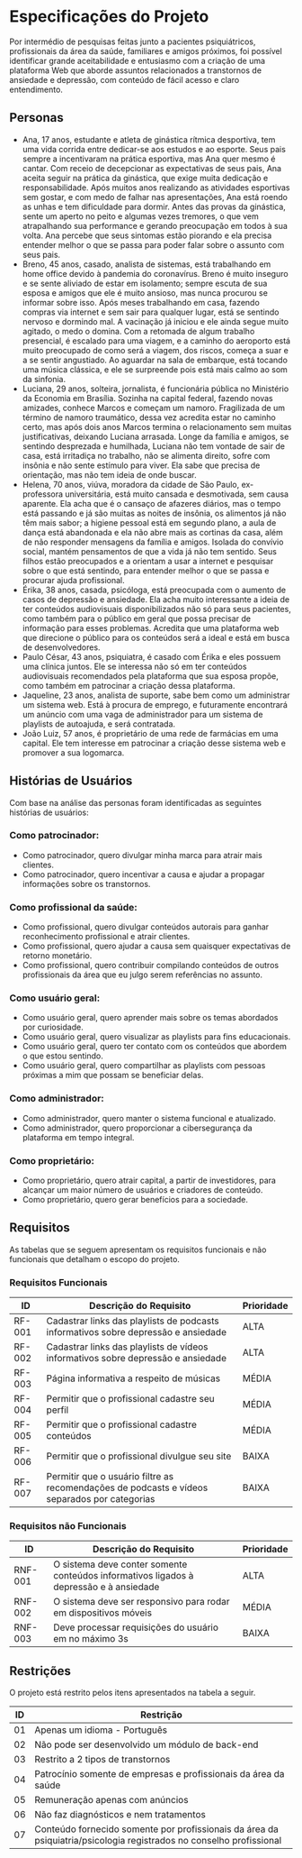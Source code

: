 # Especificações do Projeto

Por intermédio de pesquisas feitas junto a pacientes psiquiátricos, profissionais da área da saúde, familiares e amigos próximos, foi possível identificar grande aceitabilidade e entusiasmo com a criação de uma plataforma Web que aborde assuntos relacionados a transtornos de ansiedade e depressão, com conteúdo de fácil acesso e claro entendimento. 

## Personas
* Ana, 17 anos, estudante e atleta de ginástica rítmica desportiva, tem uma vida corrida entre dedicar-se aos estudos e ao esporte. Seus pais sempre a incentivaram na prática esportiva, mas Ana quer mesmo é cantar. Com receio de decepcionar as expectativas de seus pais, Ana aceita seguir na prática da ginástica, que exige muita dedicação e responsabilidade. Após muitos anos realizando as atividades esportivas sem gostar, e com medo de falhar nas apresentações, Ana está roendo as unhas e tem dificuldade para dormir. Antes das provas da ginástica, sente um aperto no peito e algumas vezes tremores, o que vem atrapalhando sua performance e gerando preocupação em todos à sua volta. Ana percebe que seus sintomas estão piorando e ela precisa entender melhor o que se passa para poder falar sobre o assunto com seus pais.
* Breno, 45 anos, casado, analista de sistemas, está trabalhando em home office devido à pandemia do coronavírus. Breno é muito inseguro e se sente aliviado de estar em isolamento; sempre escuta de sua esposa e amigos que ele é muito ansioso, mas nunca procurou se informar sobre isso. Após meses trabalhando em casa, fazendo compras via internet e sem sair para qualquer lugar, está se sentindo nervoso e dormindo mal. A vacinação já iniciou e ele ainda segue muito agitado, o medo o domina. Com a retomada de algum trabalho presencial, é escalado para uma viagem, e a caminho do aeroporto está muito preocupado de como será a viagem, dos riscos, começa a suar e a se sentir angustiado. Ao aguardar na sala de embarque, está tocando uma música clássica, e ele se surpreende pois está mais calmo ao som da sinfonia.
* Luciana, 29 anos, solteira, jornalista, é funcionária pública no Ministério da Economia em Brasília. Sozinha na capital federal, fazendo novas amizades, conhece Marcos e começam um namoro. Fragilizada de um término de namoro traumático, dessa vez acredita estar no caminho certo, mas após dois anos Marcos termina o relacionamento sem muitas justificativas, deixando Luciana arrasada. Longe da família e amigos, se sentindo desprezada e humilhada, Luciana não tem vontade de sair de casa, está irritadiça no trabalho, não se alimenta direito, sofre com insônia e não sente estímulo para viver. Ela sabe que precisa de orientação, mas não tem ideia de onde buscar.
* Helena, 70 anos, viúva, moradora da cidade de São Paulo, ex-professora universitária, está muito cansada e desmotivada, sem causa aparente. Ela acha que é o cansaço de afazeres diários, mas o tempo está passando e já são muitas as noites de insônia, os alimentos já não têm mais sabor; a higiene pessoal está em segundo plano, a aula de dança está abandonada e ela não abre mais as cortinas da casa, além de não responder mensagens da família e amigos. Isolada do convívio social, mantém pensamentos de que a vida já não tem sentido. Seus filhos estão preocupados e a orientam a usar a internet e pesquisar sobre o que está sentindo, para entender melhor o que se passa e procurar ajuda profissional.
* Érika, 38 anos, casada, psicóloga, está preocupada com o aumento de casos de depressão e ansiedade. Ela acha muito interessante a ideia de ter conteúdos audiovisuais disponibilizados não só para seus pacientes, como também para o público em geral que possa precisar de informação para esses problemas. Acredita que uma plataforma web que direcione o público para os conteúdos será a ideal e está em busca de desenvolvedores.
* Paulo César, 43 anos, psiquiatra, é casado com Érika e eles possuem uma clínica juntos. Ele se interessa não só em ter conteúdos audiovisuais recomendados pela plataforma que sua esposa propõe, como também em patrocinar a criação dessa plataforma.
* Jaqueline, 23 anos, analista de suporte, sabe bem como um administrar um sistema web. Está à procura de emprego, e futuramente encontrará um anúncio com uma vaga de administrador para um sistema de playlists de autoajuda, e será contratada.
* João Luiz, 57 anos, é proprietário de uma rede de farmácias em uma capital. Ele tem interesse em patrocinar a criação desse sistema web e promover a sua logomarca.

## Histórias de Usuários 

Com base na análise das personas foram identificadas as seguintes histórias de usuários:

### Como patrocinador:
* Como patrocinador, quero divulgar minha marca para atrair mais clientes.
* Como patrocinador, quero incentivar a causa e ajudar a propagar informações sobre os transtornos.

### Como profissional da saúde:
* Como profissional, quero divulgar conteúdos autorais para ganhar reconhecimento profissional e atrair clientes.
* Como profissional, quero ajudar a causa sem quaisquer expectativas de retorno monetário.
* Como profissional, quero contribuir compilando conteúdos de outros profissionais da área que eu julgo serem referências no assunto.

### Como usuário geral:
* Como usuário geral, quero aprender mais sobre os temas abordados por curiosidade.
* Como usuário geral, quero visualizar as playlists para fins educacionais.
* Como usuário geral, quero ter contato com os conteúdos que abordem o que estou sentindo.
* Como usuário geral, quero compartilhar as playlists com pessoas próximas a mim que possam se beneficiar delas.

### Como administrador:
* Como administrador, quero manter o sistema funcional e atualizado.
* Como administrador, quero proporcionar a cibersegurança da plataforma em tempo integral.

### Como proprietário:
* Como proprietário, quero atrair capital, a partir de investidores, para alcançar um maior número de usuários e criadores de conteúdo.
* Como proprietário, quero gerar benefícios para a sociedade.

## Requisitos

As tabelas que se seguem apresentam os requisitos funcionais e não funcionais que detalham o escopo do projeto.

### Requisitos Funcionais

|ID    | Descrição do Requisito  | Prioridade |
|------|-----------------------------------------|----|
|RF-001| Cadastrar links das playlists de podcasts informativos sobre depressão e ansiedade | ALTA | 
|RF-002| Cadastrar links das playlists de vídeos informativos sobre depressão e ansiedade | ALTA |
|RF-003| Página informativa a respeito de músicas | MÉDIA | 
|RF-004| Permitir que o profissional cadastre seu perfil | MÉDIA |
|RF-005| Permitir que o profissional cadastre conteúdos | MÉDIA |
|RF-006| Permitir que o profissional divulgue seu site | BAIXA |
|RF-007| Permitir que o usuário filtre as recomendações de podcasts e vídeos separados por categorias | BAIXA |

### Requisitos não Funcionais

|ID     | Descrição do Requisito  |Prioridade |
|-------|-------------------------|----|
|RNF-001| O sistema deve conter somente conteúdos informativos ligados à depressão e à ansiedade | ALTA |
|RNF-002| O sistema deve ser responsivo para rodar em dispositivos móveis | MÉDIA | 
|RNF-003| Deve processar requisições do usuário em no máximo 3s |  BAIXA | 

## Restrições

O projeto está restrito pelos itens apresentados na tabela a seguir.

|ID| Restrição                                                                                                              |
|--|------------------------------------------------------------------------------------------------------------------------|
|01| Apenas um idioma - Português                                                                                           |
|02| Não pode ser desenvolvido um módulo de back-end                                                                        |
|03| Restrito a 2 tipos de transtornos                                                                                      |
|04| Patrocínio somente de empresas e profissionais da área da saúde                                                        |
|05| Remuneração apenas com anúncios                                                                                        |
|06| Não faz diagnósticos e nem tratamentos                                                                                 |
|07| Conteúdo fornecido somente por profissionais da área da psiquiatria/psicologia registrados no conselho profissional    |




